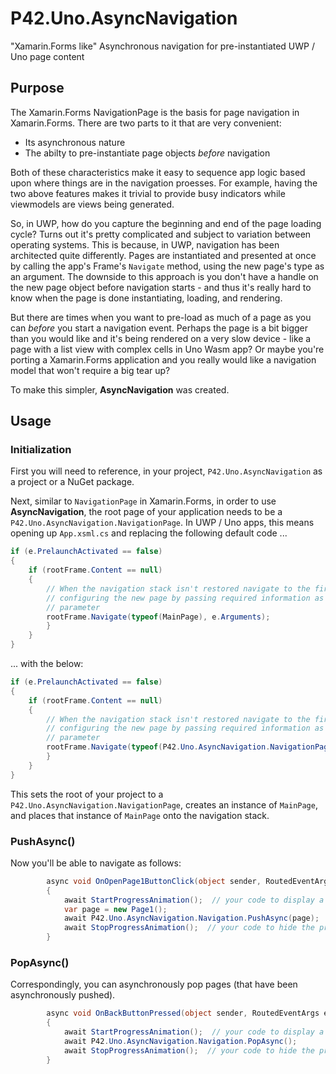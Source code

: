 # P42.Uno.AsyncNavigation
"Xamarin.Forms like" Asynchronous navigation for pre-instantiated UWP / Uno page content

## Purpose
The Xamarin.Forms NavigationPage is the basis for page navigation in Xamarin.Forms.  There are two parts to it that are very convenient:

- Its asynchronous nature
- The abilty to pre-instantiate page objects *before* navigation

Both of these characteristics make it easy to sequence app logic based upon where things are in the navigation proesses.  For example, having the two above features makes it trivial to provide busy indicators while viewmodels are views being generated.

So, in UWP, how do you capture the beginning and end of the page loading cycle?  Turns out it's pretty complicated and subject 
to variation between operating systems.  This is because, in UWP, navigation has been architected quite differently.  Pages are instantiated and presented at once by calling the app's Frame's `Navigate` method, using the new page's type as an argument.  The downside to this approach is you don't have a handle on the new page object before navigation starts - and thus it's really hard to know when the page is done instantiating, loading, and rendering.

But there are times when you want to pre-load as much of a page as you can *before* you start a navigation event.  Perhaps the page is a bit bigger than you would like and it's being rendered on a very slow device - like a page with a list view with complex cells in Uno Wasm app?  Or maybe you're porting a Xamarin.Forms application and you really would like a navigation model that won't require a big tear up?

To make this simpler, **AsyncNavigation** was created.

## Usage

### Initialization
First you will need to reference, in your project, `P42.Uno.AsyncNavigation` as a project or a NuGet package.

Next, similar to `NavigationPage` in Xamarin.Forms, in order to use **AsyncNavigation**, the root page of your application needs to be a `P42.Uno.AsyncNavigation.NavigationPage`.  In UWP / Uno apps, this means opening up `App.xsml.cs` and replacing the following default code ...

```csharp
if (e.PrelaunchActivated == false)
{
    if (rootFrame.Content == null)
    {
        // When the navigation stack isn't restored navigate to the first page,
        // configuring the new page by passing required information as a navigation
        // parameter
        rootFrame.Navigate(typeof(MainPage), e.Arguments);
        }
    }
}
```

... with the below:

```csharp
if (e.PrelaunchActivated == false)
{
    if (rootFrame.Content == null)
    {
        // When the navigation stack isn't restored navigate to the first page,
        // configuring the new page by passing required information as a navigation
        // parameter
        rootFrame.Navigate(typeof(P42.Uno.AsyncNavigation.NavigationPage), typeof(MainPage));
        }
    }
}
```

This sets the root of your project to a `P42.Uno.AsyncNavigation.NavigationPage`, creates an instance of `MainPage`, and places that instance of `MainPage` onto the navigation stack.

### PushAsync()

Now you'll be able to navigate as follows:

```csharp
        async void OnOpenPage1ButtonClick(object sender, RoutedEventArgs e)
        {
            await StartProgressAnimation();  // your code to display a progress indicator
            var page = new Page1();
            await P42.Uno.AsyncNavigation.Navigation.PushAsync(page);
            await StopProgressAnimation();  // your code to hide the progress indicator shown above
        }
```        

### PopAsync()

Correspondingly, you can asynchronously pop pages (that have been asynchronously pushed).

```csharp
        async void OnBackButtonPressed(object sender, RoutedEventArgs e)
        {
            await StartProgressAnimation();  // your code to display a progress indicator
            await P42.Uno.AsyncNavigation.Navigation.PopAsync();
            await StopProgressAnimation();  // your code to hide the progress indicator shown above
        }
```

